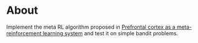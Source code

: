 # About
Implement the meta RL algorithm proposed in [Prefrontal cortex as a meta-reinforcement learning system](https://www.nature.com/articles/s41593-018-0147-8) and test it on simple bandit problems.